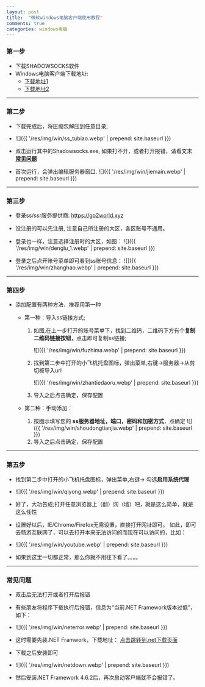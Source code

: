 ```yaml
---
layout: post
title:  "微软windows电脑客户端使用教程"
comments: true
categories: windows电脑
---
```



### 第一步

* 下载SHADOWSOCKS软件
* Windows电脑客户端下载地址:  
    * <a class="downbtn" href="https://yhvps.com/usr/uploads/app/Shadowsocks-4.1.3.1.zip" target="_blank" rel="noopener">下载地址1</a>
    * <a class="downbtn" href="https://raw.githubusercontent.com/go2world/ss/master/docs/res/pkg/go2world.xyz.zip" target="_blank" rel="noopener">下载地址2</a>
    
* * *

### 第二步

* 下载完成后，将压缩包解压到任意目录;
* ![]({{ '/res/img/win/ss_tubiao.webp' | prepend: site.baseurl  }})

* 双击运行其中的Shadowsocks.exe, 如果打不开，或者打开报错，请看文末 [**常见问题**](#常见问题)
* 首次运行，会弹出编辑服务器窗口.
![]({{ '/res/img/win/jiemain.webp' | prepend: site.baseurl  }})

- - -

### 第三步
* 登录ss/ssr服务提供商:  <a href="https://go2world.xyz" target="_blank" rel="noopener">https://go2world.xyz</a>

* 没注册的可以先注册, 注意自己所注册的大区，各区账号不通用。

* 登录也一样，注意选择注册时的大区，如图：
![]({{ '/res/img/win/denglu_1.webp' | prepend: site.baseurl  }})   

* 登录之后点开账号菜单即可看到ss账号信息：
![]({{ '/res/img/win/zhanghao.webp' | prepend: site.baseurl  }})  

---------------------------------------
### 第四步
* 添加配置有两种方法，推荐用第一种
   * 第一种：导入ss链接方式;
        1. 如图,在上一步打开的账号菜单下，找到二维码，二维码下方有个**复制二维码链接按钮**，点击即可复制ss链接;
        
            ![]({{ '/res/img/win/fuzhima.webp' | prepend: site.baseurl  }})
        
        2. 找到第二步中打开的小飞机托盘图标，弹出菜单,右键->服务器->从剪切板导入url 
        
            ![]({{ '/res/img/win/zhantiedaoru.webp' | prepend: site.baseurl  }})
   
        3. 导入之后点击确定，保存配置
        
   * 第二种：手动添加：
        1. 按图示填写您的 **ss服务器地址，端口，密码和加密方式**，点确定
            ![]({{ '/res/img/win/shoudongtianjia.webp' | prepend: site.baseurl  }})
        2. 导入之后点击确定，保存配置
           
           

---------------------------------------
### 第五步

* 找到第二步中打开的小飞机托盘图标，弹出菜单,右键-> 勾选**启用系统代理**

* ![]({{ '/res/img/win/qiyong.webp' | prepend: site.baseurl  }})
        
* 好了，大功告成;打开任意浏览器上（翻）网（墙）吧，就是这么简单，就是这么任性

* 设置好以后，IE/Chrome/Firefox无需设置，直接打开网址即可。
如此，即可去畅游互联网了，可以去打开本来无法访问的而现在可以访问的，比如：
* ![]({{ '/res/img/win/youtube.webp' | prepend: site.baseurl  }})

* 如果到这里一切都正常，那么你就不用往下看了。。。。

---------------------------------------
### 常见问题
* 双击后无法打开或者打开后报错
* 有些朋友将程序下载执行后报错，信息为“当前.NET Framework版本过低”，如下：
* ![]({{ '/res/img/win/neterror.webp' | prepend: site.baseurl  }})


* 这时需要先装.NET Framwork，下载地址： <a href="https://www.microsoft.com/zh-CN/download/details.aspx?id=53344" target="_blank" rel="noopener">点击跳转到.net下载页面</a>
* 下载之后安装即可
* ![]({{ '/res/img/win/netdown.webp' | prepend: site.baseurl  }})

* 然后安装.NET Framework 4.6.2后，再次启动客户端就不会报错了。